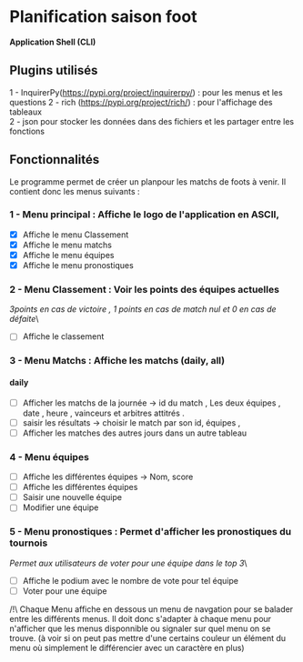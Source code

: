 # Planification saison foot

**Application Shell (CLI)**

## Plugins utilisés
1 - InquirerPy(https://pypi.org/project/inquirerpy/) : pour les menus et les questions
2 - rich (https://pypi.org/project/rich/) : pour l'affichage des tableaux \
2 - json pour stocker les données dans des fichiers et les partager entre les fonctions

## Fonctionnalités
Le programme permet de créer un planpour les matchs de foots à venir.
Il contient donc les menus suivants :
### 1 - Menu principal : Affiche le logo de l'application en ASCII,
* [X] Affiche le menu Classement
* [X] Affiche le menu matchs 
* [X] Affiche le menu équipes
* [X] Affiche le menu pronostiques 

### 2 - Menu Classement : Voir les points des équipes actuelles 
*3points en cas de victoire , 1 points en cas de match nul et 0 en cas de défaite*\
* [ ] Affiche le classement

### 3 - Menu Matchs : Affiche les matchs (daily, all)
#### daily 
* [ ] Afficher les matchs de la journée -> id du match , Les deux équipes , date , heure , vainceurs et arbitres attitrés .
* [ ] saisir les résultats ->  choisir le match par son id, équipes , 
* [ ] Afficher les matches des autres jours dans un autre tableau

### 4 - Menu équipes
* [ ] Affiche les différentes équipes -> Nom, score
* [ ] Affiche les différentes équipes 
* [ ] Saisir une nouvelle équipe
* [ ] Modifier une équipe

### 5 - Menu pronostiques : Permet d'afficher les pronostiques du tournois
*Permet aux utilisateurs de voter pour une équipe dans le top 3*\
* [ ] Affiche le podium avec le nombre de vote pour tel équipe
* [ ] Voter pour une équipe 

/!\ Chaque Menu affiche en dessous un menu de navgation pour se balader entre les différents menus. Il doit donc s'adapter à chaque menu pour n'afficher que les menus disponnible ou signaler sur quel menu on se trouve. (à voir si on peut pas mettre d'une certains couleur un élément du menu où simplement le différencier avec un caractère en plus)
